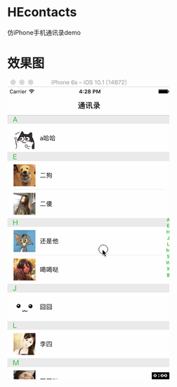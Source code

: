 # HEcontacts
仿iPhone手机通讯录demo
# 效果图
![image](https://github.com/heyode/HEcontacts/blob/master/contancts.gif)
